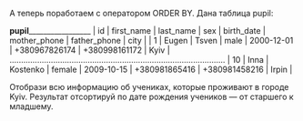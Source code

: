А теперь поработаем с оператором ORDER BY. Дана таблица pupil:

____________________________________pupil_____________________________________________________
| id  |	first_name | last_name | sex    | birth_date | mother_phone  | father_phone  | city  |
| 1   |	Eugen      | Tsven     | male   | 2000-12-01 | +380967826174 | +380998161172 | Kyiv  |
..............................................................................................
| 10  | Inna       | Kostenko  | female | 2009-10-15 | +380981865416 | +380981458216 | Irpin |

Отобрази всю информацию об учениках, которые проживают в городе Kyiv. Результат отсортируй по дате рождения учеников — от старшего к младшему.